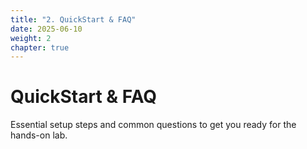 ```yaml
---
title: "2. QuickStart & FAQ"
date: 2025-06-10
weight: 2
chapter: true
---
```


# QuickStart & FAQ

Essential setup steps and common questions to get you ready for the hands-on lab.
